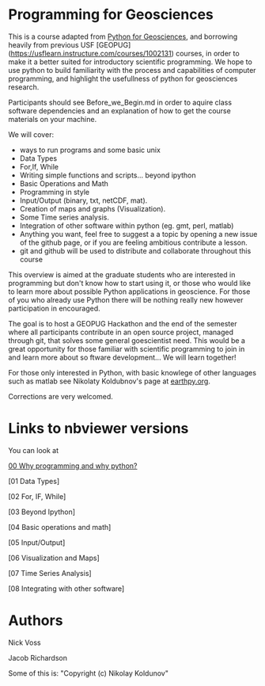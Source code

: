 


Programming for Geosciences
======================
This is a course adapted from [Python for Geosciences](https://github.com/koldunovn/python_for_geosciences), and borrowing heavily from previous USF [GEOPUG] (https://usflearn.instructure.com/courses/1002131) courses, in order to make it a better suited for introductory scientific programming. 
We hope to use python to build familiarity with the process and capabilities of computer programming, and highlight the usefullness of python for geosciences research. 

Participants should see Before_we_Begin.md in order to aquire class software dependencies and an explanation of how to get the course materials on your machine. 

We will cover:

* ways to run programs and some basic unix  
* Data Types 
* For,If, While 
* Writing simple functions and scripts... beyond ipython
* Basic Operations and Math
* Programming in style 
* Input/Output (binary, txt, netCDF, mat).
* Creation of maps and graphs (Visualization).
* Some Time series analysis.
* Integration of other software within python (eg. gmt, perl, matlab) 
* Anything you want, feel free to suggest a a topic by opening a new issue of the github page, or if you are feeling ambitious contribute a lesson. 
* git and github will be used to distribute and collaborate throughout this course

This overview is aimed at the graduate students who are interested in programming but don't know how to start using it, or those who would like to learn more about possible Python applications in geoscience. For those of you who already use Python there will be nothing really new however participation in encouraged.

The goal is to host a GEOPUG Hackathon and the end of the semester where all participants contribute in an open source project, managed through git, that solves some general goescientist need. This would be a great opportunity for those familiar with scientific programming to join in and learn more about so ftware development... We will learn together!

For those only interested in Python, with basic knowlege of other languages such as matlab see Nikolaty Koldubnov's page at [earthpy.org](http://earthpy.org/category/introduction-to-python.html).

Corrections are very welcomed.

Links to nbviewer versions 
======================

You can look at 

[00 Why programming and why python?](http://nbviewer.ipython.org/github/USFgeodesy/programming_for_geosciences/blob/master/00%20-%20Why%20Programming%20and%20why%20Python.v3.ipynb)

[01 Data Types]

[02 For, IF, While]

[03 Beyond Ipython]

[04 Basic operations and math]

[05 Input/Output]

[06 Visualization and Maps]

[07 Time Series Analysis]

[08 Integrating with other software]




Authors
========

Nick Voss

Jacob Richardson

Some of this is: "Copyright (c) Nikolay Koldunov" 


